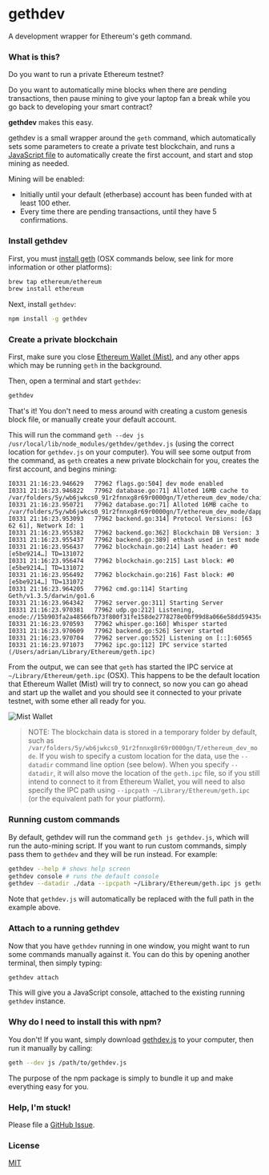 # gethdev

A development wrapper for Ethereum's geth command.

### What is this?

Do you want to run a private Ethereum testnet?

Do you want to automatically mine blocks when there are pending transactions, then pause mining to give your laptop fan a break while you go back to developing your smart contract?

**gethdev** makes this easy.

gethdev is a small wrapper around the `geth` command, which automatically sets some parameters to create a private test blockchain, and runs a [JavaScript file](https://github.com/amacneil/gethdev/blob/master/gethdev.js) to automatically create the first account, and start and stop mining as needed.

Mining will be enabled:

* Initially until your default (etherbase) account has been funded with at least 100 ether.
* Every time there are pending transactions, until they have 5 confirmations.

### Install gethdev

First, you must [install geth](https://github.com/ethereum/go-ethereum/wiki/Building-Ethereum) (OSX commands below, see link for more information or other platforms):

```sh
brew tap ethereum/ethereum
brew install ethereum
```

Next, install `gethdev`:

```sh
npm install -g gethdev
```

### Create a private blockchain

First, make sure you close [Ethereum Wallet (Mist)](https://github.com/ethereum/mist), and any other apps which may be running `geth` in the background.

Then, open a terminal and start `gethdev`:

```sh
gethdev
```

That's it! You don't need to mess around with creating a custom genesis block file, or manually create your default account.

This will run the command `geth --dev js /usr/local/lib/node_modules/gethdev/gethdev.js` (using the correct location for `gethdev.js` on your computer). You will see some output from the command, as `geth` creates a new private blockchain for you, creates the first account, and begins mining:

```
I0331 21:16:23.946629   77962 flags.go:504] dev mode enabled
I0331 21:16:23.946822   77962 database.go:71] Alloted 16MB cache to /var/folders/5y/wb6jwkcs0_91r2fnnxg8r69r0000gn/T/ethereum_dev_mode/chaindata
I0331 21:16:23.950721   77962 database.go:71] Alloted 16MB cache to /var/folders/5y/wb6jwkcs0_91r2fnnxg8r69r0000gn/T/ethereum_dev_mode/dapp
I0331 21:16:23.953093   77962 backend.go:314] Protocol Versions: [63 62 61], Network Id: 1
I0331 21:16:23.955382   77962 backend.go:362] Blockchain DB Version: 3
I0331 21:16:23.955437   77962 backend.go:389] ethash used in test mode
I0331 21:16:23.956437   77962 blockchain.go:214] Last header: #0 [e5be9214…] TD=131072
I0331 21:16:23.956474   77962 blockchain.go:215] Last block: #0 [e5be9214…] TD=131072
I0331 21:16:23.956492   77962 blockchain.go:216] Fast block: #0 [e5be9214…] TD=131072
I0331 21:16:23.964205   77962 cmd.go:114] Starting Geth/v1.3.5/darwin/go1.6
I0331 21:16:23.964342   77962 server.go:311] Starting Server
I0331 21:16:23.970381   77962 udp.go:212] Listening, enode://15b903fa2a48566fb73f800f31fe158de2778278e0bf99d8a066e58dd59435ce49f94e1381bc7620ae6e3d221fd61238bb543ebe5fbac5c82090d22066b2e19a@76.102.196.50:63582
I0331 21:16:23.970593   77962 whisper.go:160] Whisper started
I0331 21:16:23.970609   77962 backend.go:526] Server started
I0331 21:16:23.970704   77962 server.go:552] Listening on [::]:60565
I0331 21:16:23.971073   77962 ipc.go:112] IPC service started (/Users/adrian/Library/Ethereum/geth.ipc)
```

From the output, we can see that `geth` has started the IPC service at `~/Library/Ethereum/geth.ipc` (OSX). This happens to be the default location that Ethereum Wallet (Mist) will try to connect, so now you can go ahead and start up the wallet and you should see it connected to your private testnet, with some ether all ready for you.

![Mist Wallet](https://raw.githubusercontent.com/amacneil/gethdev/master/wallet.png)

> NOTE: The blockchain data is stored in a temporary folder by default, such as `/var/folders/5y/wb6jwkcs0_91r2fnnxg8r69r0000gn/T/ethereum_dev_mode`. If you wish to specify a custom location for the data, use the `--datadir` command line option (see below). When you specify `--datadir`, it will also move the location of the `geth.ipc` file, so if you still intend to connect to it from Ethereum Wallet, you will need to also specify the IPC path using `--ipcpath ~/Library/Ethereum/geth.ipc` (or the equivalent path for your platform).

### Running custom commands

By default, gethdev will run the command `geth js gethdev.js`, which will run the auto-mining script. If you want to run custom commands, simply pass them to `gethdev` and they will be run instead. For example:

```sh
gethdev --help # shows help screen
gethdev console # runs the default console
gethdev --datadir ./data --ipcpath ~/Library/Ethereum/geth.ipc js gethdev.js # specify a custom data directory
```

Note that `gethdev.js` will automatically be replaced with the full path in the example above.

### Attach to a running gethdev

Now that you have `gethdev` running in one window, you might want to run some commands manually against it. You can do this by opening another terminal, then simply typing:

```sh
gethdev attach
```

This will give you a JavaScript console, attached to the existing running `gethdev` instance.

### Why do I need to install this with npm?

You don't! If you want, simply download [gethdev.js](https://github.com/amacneil/gethdev/blob/master/gethdev.js) to your computer, then run it manually by calling:

```sh
geth --dev js /path/to/gethdev.js
```

The purpose of the npm package is simply to bundle it up and make everything easy for you.

### Help, I'm stuck!

Please file a [GitHub Issue](https://github.com/amacneil/gethdev/issues).

### License

[MIT](https://github.com/amacneil/gethdev/blob/master/LICENSE.md)

